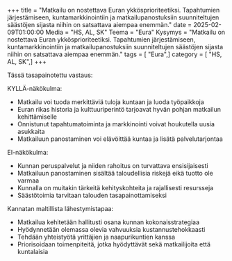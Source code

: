 +++
title = "Matkailu on nostettava Euran ykkösprioriteetiksi. Tapahtumien järjestämiseen, kuntamarkkinointiin ja matkailupanostuksiin suunniteltujen säästöjen sijasta niihin on satsattava aiempaa enemmän."
date = 2025-02-09T01:00:00
Media = "HS, AL, SK"
Teema = "Eura"
Kysymys = "Matkailu on nostettava Euran ykkösprioriteetiksi. Tapahtumien järjestämiseen, kuntamarkkinointiin ja matkailupanostuksiin suunniteltujen säästöjen sijasta niihin on satsattava aiempaa enemmän."
tags = [ "Eura",]
category = [ "HS, AL, SK",]
+++

Tässä tasapainotettu vastaus:

KYLLÄ-näkökulma:
- Matkailu voi tuoda merkittäviä tuloja kuntaan ja luoda työpaikkoja
- Euran rikas historia ja kulttuuriperintö tarjoavat hyvän pohjan matkailun kehittämiselle
- Onnistunut tapahtumatoiminta ja markkinointi voivat houkutella uusia asukkaita
- Matkailuun panostaminen voi elävöittää kuntaa ja lisätä palvelutarjontaa

EI-näkökulma:
- Kunnan peruspalvelut ja niiden rahoitus on turvattava ensisijaisesti
- Matkailuun panostaminen sisältää taloudellisia riskejä eikä tuotto ole varmaa
- Kunnalla on muitakin tärkeitä kehityskohteita ja rajallisesti resursseja
- Säästötoimia tarvitaan talouden tasapainottamiseksi

Kannatan maltillista lähestymistapaa:
- Matkailua kehitetään hallitusti osana kunnan kokonaisstrategiaa
- Hyödynnetään olemassa olevia vahvuuksia kustannustehokkaasti
- Tehdään yhteistyötä yrittäjien ja naapurikuntien kanssa
- Priorisoidaan toimenpiteitä, jotka hyödyttävät sekä matkailijoita että kuntalaisia
